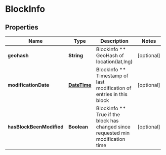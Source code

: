 
# BlockInfo

## Properties
Name | Type | Description | Notes
------------ | ------------- | ------------- | -------------
**geohash** | **String** | BlockInfo ** GeoHash of location(lat,lng) |  [optional]
**modificationDate** | [**DateTime**](DateTime.md) | BlockInfo ** Timestamp of last modification of entries in this block |  [optional]
**hasBlockBeenModified** | **Boolean** | BlockInfo ** True if the block has changed since requested min modification time |  [optional]



